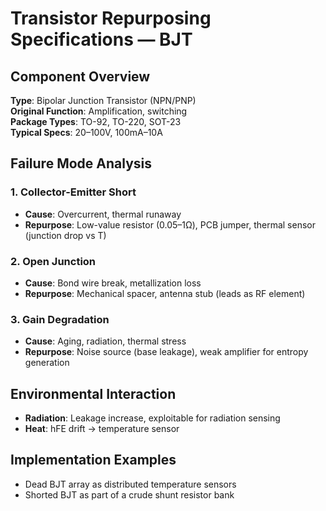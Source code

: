 # Transistor Repurposing Specifications — BJT

## Component Overview
**Type**: Bipolar Junction Transistor (NPN/PNP)  
**Original Function**: Amplification, switching  
**Package Types**: TO-92, TO-220, SOT-23  
**Typical Specs**: 20–100V, 100mA–10A

## Failure Mode Analysis

### 1. Collector-Emitter Short
- **Cause**: Overcurrent, thermal runaway  
- **Repurpose**: Low-value resistor (0.05–1Ω), PCB jumper, thermal sensor (junction drop vs T)

### 2. Open Junction
- **Cause**: Bond wire break, metallization loss  
- **Repurpose**: Mechanical spacer, antenna stub (leads as RF element)

### 3. Gain Degradation
- **Cause**: Aging, radiation, thermal stress  
- **Repurpose**: Noise source (base leakage), weak amplifier for entropy generation

## Environmental Interaction
- **Radiation**: Leakage increase, exploitable for radiation sensing  
- **Heat**: hFE drift → temperature sensor

## Implementation Examples
- Dead BJT array as distributed temperature sensors  
- Shorted BJT as part of a crude shunt resistor bank
